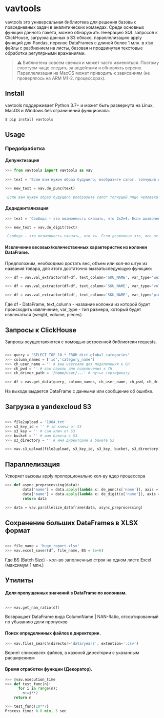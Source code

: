 # vavtools

vavtools это универсальная библиотека для решения базовых повседневных задач в аналитических командах. Среди основных функций данного пакета, можно обнаружить генерацию SQL запросов к ClickHouse, загрузка данных в S3 облако, параллелизацию apply функций для Pandas, перенос DataFrames с длиной более 1 млн. в xlsx файлы с разбиением на листы, базовая и продвинутая текстовые обработки регулярными вражениями.

> ⚠ Библиотека совсем свежая и может часто изменяться. Поэтому советуем чаще следить за апдейтами и обновлять версию.
> Параллелизация на MacOS может приводить к зависаниям (не проверялось на ARM M1-2. процессорах).

## Install

vavtools поддерживает Python 3.7+ и может быть развернута на Linux, MacOS и Windows без ограничений функционала:

```bash
$ pip install vavtools
```

## Usage

### Предобработка

#### Депунктизация

```python
>>> from vavtools import vavtools as vav
  
>>> text = 'Если вам нужен образ будущего, вообразите сапог, топчущий лицо человека – вечно.'

>>> new_text = vav.de_punc(text)

'Если вам нужен образ будущего вообразите сапог топчущий лицо человека вечно'
```


#### Дедиджитализация

```python
>>> text = 'Свобода – это возможность сказать, что 2x2=4. Если дозволено это, все остальное отсюда следует.'

>>> new_text = vav.de_digit(text)

'Свобода – это возможность сказать, что x=. Если дозволено это, все остальное отсюда следует.'
```


#### Извлечение весовых/количественных характеристик из колонки DataFrame.
Предположим, необходимо достать вес, объем или кол-во штук из названия товара, для этого достаточно вызватьследующую функцию:


```python
>>> df = vav.val_extractor(df=df, text_column='SKU_NAME', var_type='weight') # добавит к изначальному фрейму колонку с весом в гр.

>>> df = vav.val_extractor(df=df, text_column='SKU_NAME', var_type='volume') # добавит к изначальному фрейму колонку с объемом в мл.

>>> df = vav.val_extractor(df=df, text_column='SKU_NAME', var_type='pieces') # добавит к изначальному фрейму колонку с кол-вом штук

```
Где df - DataFrame, text_column - название колонки из которой будет происходить извлечение, var_type - тип размера, который будет извлекаться (weight, volume, pieces)


## Запросы к ClickHouse
Запросы осуществляются с помощью встроенной библиотеки requests.


```python

>>> query = 'SELECT TOP 10 * FROM dict.global_categories'
>>> column_names = ['id','category_name']
>>> ch_user_name = '' # ваш username для подключения к CH
>>> ch_pwd = '' # ваш пароль для подключения к CH
>>> ch_driver_path = '/home/user/...' # путьк сертификату 

>>> df = vav.get_data(query, column_names, ch_user_name, ch_pwd, ch_driver_path)

```

На выходе выдается DataFrame с данными или сообщение об ошибке.


## Загрузка в yandexcloud S3

```python

>>> file2upload = '1984.txt'
>>> s3_key_id = '' # id ключа от S3
>>> s3_key = '' # сам ключ от S3
>>> bucket = '' # имя бакета в S3
>>> s3_directory = '' # имя директории в бакете S3

>>> vav.s3_upload(file2upload, s3_key_id, s3_key, bucket, s3_directory)

```

## Параллелизация

Ускоряет вызовы apply пропорционально кол-ву ядер процессора

```python
>>> def async_preprocessing(data):
        data['name'] = data.apply(lambda x: de_punc(x['name']), axis = 1)
        data['name'] = data.apply(lambda x: de_digit(x['name']), axis = 1)
        return data
        
>>> data = vav.parallelize_dataframe(data, async_preprocessing)  
```

## Сохранение больших DataFrames в XLSX формат 
```python

>>> file_name = 'huge_report.xlsx'
>>> vav.excel_saver(df, file_name, BS = 1e+6)

```
Где BS (Batch Size) - кол-во заполненных строк на одном листе Excel (максимум 1 млн.)


## Утилиты

#### Доля пропущенных значений в DataFrame по колонкам.
```python

>>> vav.get_nan_ratio(df)

```
Возвращает DataFrame вида ColumnName | NAN-Ratio, отсортированный по убыванию доли пропусков <br>

#### Поиск определннных файлов в директории.

```python
>>> vav.files_search(director='data/years', extention='.csv')
```
Вернет списоквсех файлов, в казоной директории с указанным расширением <br>

#### Время отработки функции (Декоратор).

```python
>>> @vav.execution_time
>>> def test_func(n):
      for i in range(n):
        n+=i**2
    return n

>>> test_func(10**7)
Process time: 0.0 min, 3 sec
```
